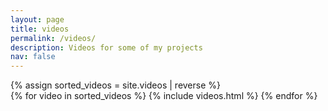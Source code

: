 ```yaml
---
layout: page
title: videos
permalink: /videos/
description: Videos for some of my projects
nav: false
---
```

<div class="videos">
    {% assign sorted_videos = site.videos | reverse %}
    <!-- Generate cards for each video -->
    <div class="container">
    <div class="row row-cols-2">
      {% for video in sorted_videos %}
        {% include videos.html %}
      {% endfor %}
    </div>
    </div>
</div>

